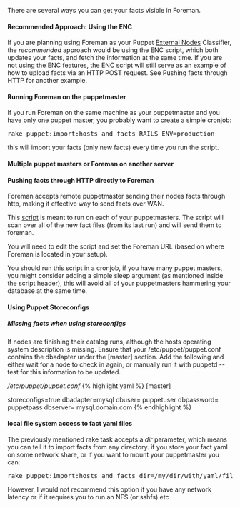 There are several ways you can get your facts visible in Foreman.

#### Recommended Approach: Using the ENC

If you are planning using Foreman as your Puppet [External Nodes](#) Classifier, the *recommended* approach would be using the ENC script, which both updates your facts, and fetch the information at the same time. If you are not using the ENC features, the ENC script will still serve as an example of how to upload facts via an HTTP POST request. See Pushing facts through HTTP for another example.

#### Running Foreman on the puppetmaster

If you run Foreman on the same machine as your puppetmaster and you have only one puppet master, you probably want to create a simple cronjob:
<pre>
rake puppet:import:hosts_and_facts RAILS_ENV=production
</pre>

this will import your facts (only new facts) every time you run the script.

#### Multiple puppet masters or Foreman on another server

#### Pushing facts through HTTP directly to Foreman

Foreman accepts remote puppetmaster sending their nodes facts through http, making it effective way to send facts over WAN.

This [script](https://github.com/theforeman/puppet-foreman/blob/283619064fbde0275235535b19c53da249357035/files/push_facts.rb) is meant to run on each of your puppetmasters. The script will scan over all of the new fact files (from its last run) and will send them to foreman.

You will need to edit the script and set the Foreman URL (based on where Foreman is located in your setup).

You should run this script in a cronjob, if you have many puppet masters, you might consider adding a simple sleep argument (as mentioned inside the script header), this will avoid all of your puppetmasters hammering your database at the same time.

#### Using Puppet Storeconfigs

##### Missing facts when using storeconfigs

If nodes are finishing their catalog runs, although the hosts operating system description is missing. Ensure that your /etc/puppet/puppet.conf contains the dbadapter under the [master] section. Add the following and either wait for a node to check in again, or manually run it with puppetd --test for this information to be updated.

_/etc/puppet/puppet.conf_
{% highlight yaml %}
[master]

  storeconfigs=true
  dbadapter=mysql
  dbuser= puppetuser
  dbpassword= puppetpass
  dbserver= mysql.domain.com
{% endhighlight %}


#### local file system access to fact yaml files

The previously mentioned  rake task accepts a _dir_ parameter, which means you can tell it to import facts from any directory.
if you store your fact yaml on some network share, or if you want to mount your puppetmaster you can:
<pre>
rake puppet:import:hosts_and_facts dir=/my/dir/with/yaml/files RAILS_ENV=production
</pre>

However, I would not recommend this option if you have any network latency or if it requires you to run an NFS (or sshfs) etc
